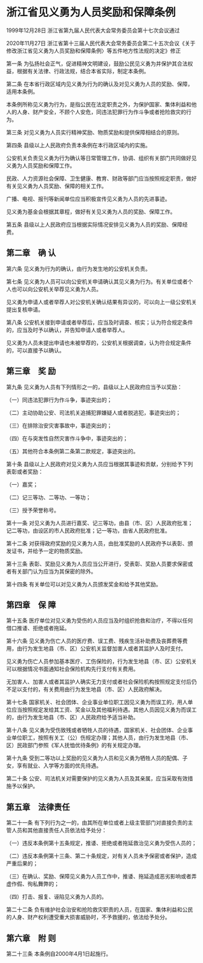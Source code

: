# 浙江省见义勇为人员奖励和保障条例

1999年12月28日 浙江省第九届人民代表大会常务委员会第十七次会议通过

2020年11月27日 浙江省第十三届人民代表大会常务委员会第二十五次会议《关于修改浙江省见义勇为人员奖励和保障条例〉等五件地方性法规的决定》修正



第一条 为弘扬社会正气，促进精神文明建设，鼓励公民见义勇为并保护其合法权益，根据有关法律、行政法规，结合本省实际，制定本条例。

第二条 在本省行政区域内见义勇为行为的确认及对见义勇为人员的奖励、保障，适用本条例。

本条例所称见义勇为行为，是指公民在法定职责之外，为保护国家、集体利益和他人的人身、财产安全，不顾个人安危，同违法犯罪行为作斗争或者抢险救灾的行为。

第三条 对见义勇为人员实行精神奖励、物质奖励和提供保障相结合的原则。

第四条 县级以上人民政府负责本条例在本行政区域内的实施。

公安机关负责见义勇为行为确认等日常管理工作，协调、组织有关部门共同做好见义勇为人员奖励和保障工作。

民政、人力资源社会保障、卫生健康、教育、财政等部门应当按照规定职责，做好有关见义勇为人员奖励、保障的相关工作。

广播、电视、报刊等新闻单位应当积极宣传见义勇为人员的先进事迹。

见义勇为基金会根据其章程，做好有关见义勇为人员的奖励、保障工作。

第五条 县级以上人民政府应当根据实际情况安排见义勇为人员的奖励、保障经费。

## 第二章　确    认

第六条 见义勇为行为的确认，由行为发生地的公安机关负责。

第七条 见义勇为人员可以向公安机关申请确认其见义勇为行为。有关单位或者个人也可以向公安机关举荐见义勇为人员。

见义勇为申请人或者举荐人对公安机关确认结果有异议的，可以向上一级公安机关提出复核申请。

第八条 公安机关接到申请或者举荐后，应当及时调查、核实；认为符合规定条件的，应当及时予以确认，并告知申请人或者举荐人。

见义勇为人员未提出申请也未被举荐的，公安机关根据调查，认为符合规定条件的，可以直接予以确认。

## 第三章　奖    励

第九条 见义勇为人员有下列情形之一的，县级以上人民政府应当予以奖励：

（一）同违法犯罪行为作斗争，事迹突出的；

（二）主动协助公安、司法机关追捕犯罪嫌疑人或者脱逃犯，事迹突出的；

（三）在排除治安灾害事故中，事迹突出的；

（四）在与突发性自然灾害作斗争中，事迹突出的；

（五）其他符合本条例第二条第二款规定，事迹突出的。

第十条 县级以上人民政府对见义勇为人员应当根据其事迹和贡献，分别给予下列表彰或者奖励：

（一）嘉奖；

（二）记三等功、二等功、一等功；

（三）授予荣誉称号。

第十一条 对见义勇为人员进行嘉奖、记三等功，由县（市、区）人民政府批准；记二等功，由设区的市人民政府批准；记一等功，由省人民政府批准。

第十二条 对获得政府奖励的见义勇为人员，由批准奖励的人民政府予以表彰、颁发证书，并给予一定的物质奖励。

第十三条 表彰、奖励见义勇为人员应当公开进行，受表彰、奖励人员要求保密或者有关部门认为应当为其保密的除外。

第十四条 有关单位可以对见义勇为人员颁发奖金和给予其他奖励。

## 第四章　保   障

第十五条 医疗单位对见义勇为受伤的人员应当及时组织抢救和治疗，不得以任何借口推诿、拒绝或者拖延。

第十六条 见义勇为伤亡人员的医疗费、误工费、残疾生活补助费及丧葬费等费用，由行为发生地县（市、区）公安机关监督加害人或者其监护人及时支付。

见义勇为伤亡人员参加基本医疗、工伤保险的，行为发生地县（市、区）公安机关可以根据情况书面通知社会保险机构先行支付有关费用。

无加害人、加害人或者其监护人确实无力支付或者社会保险机构按照规定支付后仍不足以支付的，有关费用由行为发生地县（市、区）人民政府解决。

第十七条 国家机关、社会团体、企业事业单位职工因见义勇为而误工的，用人单位应当按照规定发给其工资、奖金以及其他福利待遇。其他人员因见义勇为而误工的，由行为发生地县（市、区）人民政府给予适当补助。

第十八条 见义勇为受伤致残或者牺牲人员的待遇，国家机关、社会团体、企业事业单位职工，按照有关工（公）伤规定办理；其他人员，由行为发生地县（市、区）民政部门参照《军人抚恤优待条例》的有关规定办理。

第十九条 受到二等功以上奖励的见义勇为人员和见义勇为牺牲人员的配偶、子女，享有就业、入学等方面的优先待遇。

第二十条 公安、司法机关对需要保护的见义勇为人员及其亲属，应当采取有效措施予以保护。

## 第五章　法律责任

第二十一条 有下列行为之一的，由其所在单位或者上级主管部门对直接负责的主管人员和其他直接责任人员依法给予处分：

（一）违反本条例第十五条规定，推诿、拒绝或者拖延救治见义勇为受伤人员的；

（二）违反本条例第十三条、第二十条规定，对有关人员未予保密或者保护，造成严重后果的；

（三）在确认、奖励、保障见义勇为人员工作中，推诿、拖延造成恶劣影响或者弄虚作假、徇私舞弊的；

（四）打击、报复、诬陷见义勇为人员的。

第二十二条 负有维护社会治安和抢险救灾职责的人员，在国家、集体利益和公民的人身、财产权利遭受重大损害威胁时，不予救援的，依法给予处分。

## 第六章　附    则

第二十三条 本条例自2000年4月1日起施行。